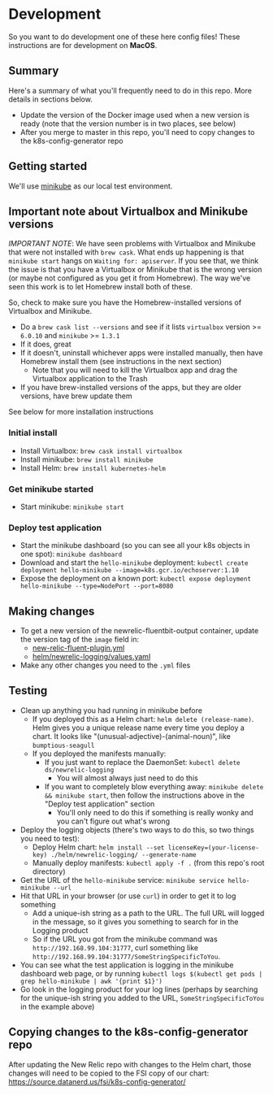 # Development

So you want to do development one of these here config files! 
These instructions are for development on **MacOS**.

## Summary

Here's a summary of what you'll frequently need to do in this repo. More details in sections below.
* Update the version of the Docker image used when a new version is ready (note that the version number is in two places, see below)
* After you merge to master in this repo, you'll need to copy changes to the k8s-config-generator repo

## Getting started

We'll use [minikube](https://kubernetes.io/docs/setup/learning-environment/minikube/) as our local test environment. 

## Important note about Virtualbox and Minikube versions

*IMPORTANT NOTE*: We have seen problems with Virtualbox and Minikube that were not installed with `brew cask`. 
What ends up happening is that `minikube start` hangs on `Waiting for: apiserver`. If you see that, we think the issue
 is that you have a Virtualbox or Minikube that is the wrong version (or maybe not configured as you get it from 
 Homebrew). The way we've seen this work is to let Homebrew install both of these. 
 
So, check to make sure you have the Homebrew-installed versions of Virtualbox and Minikube.
* Do a `brew cask list --versions` and see if it lists `virtualbox` version >= `6.0.10` and 
 `minikube` >= `1.3.1`
* If it does, great
* If it doesn't, uninstall whichever apps were installed manually, then have Homebrew install them (see instructions
  in the next section)
  * Note that you will need to kill the Virtualbox app and drag the Virtualbox application to the Trash
* If you have brew-installed versions of the apps, but they are older versions, have brew update them

See below for more installation instructions
  
### Initial install

* Install Virtualbox: `brew cask install virtualbox`
* Install minikube: `brew install minikube`
* Install Helm: `brew install kubernetes-helm`

### Get minikube started

* Start minikube: `minikube start`

### Deploy test application

* Start the minikube dashboard (so you can see all your k8s objects in one spot): `minikube dashboard`
* Download and start the `hello-minikube` deployment: `kubectl create deployment hello-minikube --image=k8s.gcr.io/echoserver:1.10`
* Expose the deployment on a known port: `kubectl expose deployment hello-minikube --type=NodePort --port=8080`

## Making changes

* To get a new version of the newrelic-fluentbit-output container, update the version tag of the `image` 
  field in:
  * [new-relic-fluent-plugin.yml](new-relic-fluent-plugin.yml)
  * [helm/newrelic-logging/values.yaml](helm/newrelic-logging/values.yaml)
* Make any other changes you need to the `.yml` files

## Testing

* Clean up anything you had running in minikube before
  * If you deployed this as a Helm chart: `helm delete (release-name)`. Helm gives you a unique release name every time
    you deploy a chart. It looks like "(unusual-adjective)-(animal-noun)", like `bumptious-seagull`
  * If you deployed the manifests manually:
    * If you just want to replace the DaemonSet: `kubectl delete ds/newrelic-logging`
      * You will almost always just need to do this
    * If you want to completely blow everything away: `minikube delete && minikube start`, then follow the 
    instructions above in the "Deploy test application" section
      * You'll only need to do this if something is really wonky and you can't figure out what's wrong
* Deploy the logging objects (there's two ways to do this, so two things you need to test): 
  * Deploy Helm chart: `helm install --set licenseKey=(your-license-key) ./helm/newrelic-logging/ --generate-name`
  * Manually deploy manifests: `kubectl apply -f .` (from this repo's root directory)
* Get the URL of the `hello-minikube` service: `minikube service hello-minikube --url`
* Hit that URL in your browser (or use `curl`) in order to get it to log something
  * Add a unique-ish string as a path to the URL. The full URL will logged in the message, so it gives you something
    to search for in the Logging product
  * So if the URL you got from the minikube command was `http://192.168.99.104:31777`, curl something
    like `http://192.168.99.104:31777/SomeStringSpecificToYou`.
* You can see what the test application is logging in the minikube dashboard web page, or by running
  `kubectl logs $(kubectl get pods | grep hello-minikube | awk '{print $1}')`
* Go look in the logging product for your log lines (perhaps by searching for the unique-ish string you 
  added to the URL, `SomeStringSpecificToYou` in the example above)

## Copying changes to the k8s-config-generator repo

After updating the New Relic repo with changes to the Helm chart, those changes will need to be copied
to the FSI copy of our chart: https://source.datanerd.us/fsi/k8s-config-generator/

